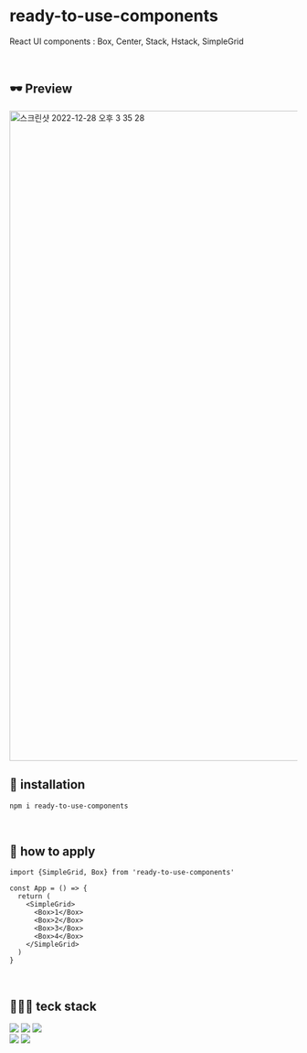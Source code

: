 # ready-to-use-components
React UI components : Box, Center, Stack, Hstack, SimpleGrid

<br/>

## 🕶 Preview

<img width="1137" alt="스크린샷 2022-12-28 오후 3 35 28" src="https://user-images.githubusercontent.com/86146661/209769164-f60a7293-e80e-4be4-90fe-7483c5ff587a.png">

<br/>

## 🥑 installation
`npm i ready-to-use-components`

<br/>

## 👀 how to apply
```tsx
import {SimpleGrid, Box} from 'ready-to-use-components'

const App = () => {
  return (
    <SimpleGrid>
      <Box>1</Box>
      <Box>2</Box>
      <Box>3</Box>
      <Box>4</Box>
    </SimpleGrid>
  )
}
```
<br/>

## 👩🏻‍💻 teck stack
>
<img src="https://img.shields.io/badge/mac os-000000?style=for-the-badge&logo=macos&logoColor=white"> <img src="https://img.shields.io/badge/google chrome-4285F4?style=for-the-badge&logo=google%20chrome&logoColor=white"> <img src="https://img.shields.io/badge/visual studio code-007ACC?style=for-the-badge&logo=visual studio code&logoColor=white"></br>
<img src="https://img.shields.io/badge/typescript-3178C6?style=for-the-badge&logo=typescript&logoColor=white"> <img src="https://img.shields.io/badge/storybook-FF4785?style=for-the-badge&logo=storybook&logoColor=white"/>



